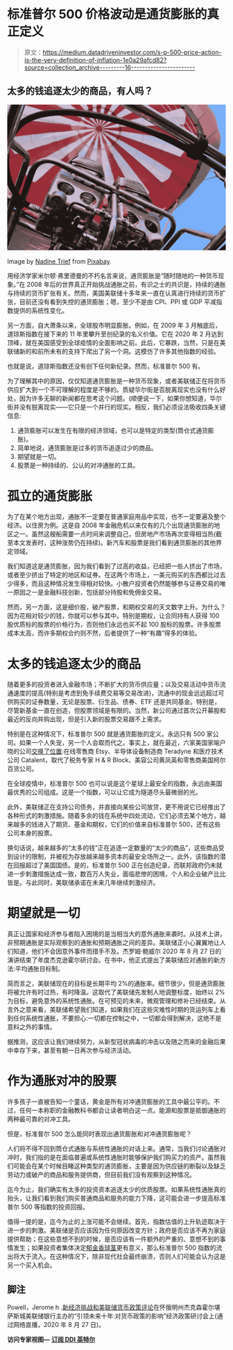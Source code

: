 # 标准普尔 500 价格波动是通货膨胀的真正定义

> 原文：<https://medium.datadriveninvestor.com/s-p-500-price-action-is-the-very-definition-of-inflation-1e0a29afcd82?source=collection_archive---------16----------------------->

## 太多的钱追逐太少的商品，有人吗？

![](img/c50697775a6744443588c6c55bb0d279.png)

Image by [Nadine Trief](https://pixabay.com/users/ntrief-4248123/?utm_source=link-attribution&utm_medium=referral&utm_campaign=image&utm_content=2924515) from [Pixabay](https://pixabay.com/?utm_source=link-attribution&utm_medium=referral&utm_campaign=image&utm_content=2924515).

用经济学家米尔顿·弗里德曼的不朽名言来说，通货膨胀是“随时随地的一种货币现象。”在 2008 年后的世界真正开始挑战通胀之前，有识之士的共识是，持续的通胀与持续的货币扩张有关。然而，美国美联储十多年来一直在认真进行持续的货币扩张，目前还没有看到失控的通货膨胀；嗯，至少不是由 CPI、PPI 或 GDP 平减指数提供的系统性变化。

另一方面，自大萧条以来，全球股市明显膨胀。例如，在 2009 年 3 月触底后，道琼斯指数在接下来的 11 年里攀升至创纪录的名义价值。它在 2020 年 2 月达到顶峰，就在美国感受到全球疫情的全面影响之前。此后，它暴跌，当然，只是在美联储新的和前所未有的支持下爬出了另一个洞。这模仿了许多其他指数的经验。

也就是说，道琼斯指数还没有创下任何新纪录。然而，标准普尔 500 有。

为了理解其中的原因，仅仅知道通货膨胀是一种货币现象，或者美联储正在将货币供应扩大到一个不可理解的程度是不够的。质疑华尔街是否脱离现实也没有什么好处，因为许多无聊的新闻都在思考这个问题。(顺便说一下，如果你想知道，华尔街并没有脱离现实——它只是一个并行的现实。相反，我们必须设法吸收四条关键信息:

1.  通货膨胀可以发生在有限的经济领域，也可以是特定的类型(筒仓式通货膨胀)。
2.  简单地说，通货膨胀是过多的货币追逐过少的商品。
3.  期望就是一切。
4.  股票是一种持续的、公认的对冲通胀的工具。

# 孤立的通货膨胀

为了在某个地方出现，通胀不一定要在普通家庭用品中实现，也不一定要遍及整个经济。以住房为例。这是自 2008 年金融危机以来仅有的几个出现通货膨胀的地区之一。虽然这艘船需要一点时间来调整自己，但房地产市场再次变得相当热(截至本文发表时，这种涨势仍在持续)。新汽车和股票是我们看到通货膨胀的其他界定领域。

我们知道这是通货膨胀，因为我们看到了过高的收益，已经把一些人挤出了市场，或者至少挤出了特定的地区和证券。在这两个市场上，一美元购买的东西都比过去少得多，而且这种情况发生得相对较快。小散户投资者仍然能够参与证券交易的唯一原因之一是金融科技创新，包括部分持股和免佣金交易。

然而，另一方面，这是细价股，破产股票，和期权交易的天文数字上升。为什么？因为花相对较少的钱，你就可以参与其中。特别是期权，让合同持有人获得 100 股优质标的股票的价格行为，否则他们永远也买不起 100 股标的股票。许多股票成本太高，而许多期权合约则不然，后者提供了一种“有趣”得多的体验。

# 太多的钱追逐太少的商品

随着更多的投资者进入金融市场；不断扩大的货币供应量；以及交易活动中货币流通速度的提高(特别是考虑到免手续费交易等交易改进)，流通中的现金远远超过可供购买的证券数量，无论是股票、衍生品、债券、ETF 还是共同基金。特别是，尽管新基金一直在创造，但股票领域是有限的。当然，新公司通过首次公开募股和最近的反向并购出现，但是引入新的股票交易跟不上需求。

特别是在这种情况下，标准普尔 500 就是通货膨胀的定义。永远只有 500 家公司。如果一个人失宠，另一个人会取而代之。事实上，就在最近，六家美国家喻户晓的公司[交换了位置](https://archive.vn/llyCH#selection-2699.117-2711.28):在线零售商 Etsy、半导体设备制造商 Teradyne 和医疗技术公司 Catalent，取代了税务专家 H & R Block、美容公司黄凤英和零售商美国柯尔百货公司。

在全球疫情中，标准普尔 500 也可以说是这个星球上最安全的指数，永远由美国最优秀的公司组成。这是一个指数，可以让它成为隧道尽头最微弱的光。

此外，美联储正在支持公司债务，并直接向某些公司放贷，更不用说它已经推出了各种形式的刺激措施。随着多余的钱在系统中四处流动，它们必须去某个地方，越来越多的钱进入了期货、基金和期权，它们的价值来自标准普尔 500，还有这些公司本身的股票。

换句话说，越来越多的“太多的钱”正在追逐一定数量的“太少的商品”，这些商品受到设计的限制，并被视为存放越来越多资本的最安全场所之一。此外，该指数的潜在回报超过了美国国债。是的，标准普尔 500 正在创造纪录，而联邦政府仍未就进一步刺激措施达成一致，数百万人失业，面临悲惨的困境，个人和企业破产比比皆是。与此同时，美联储承诺在未来几年继续刺激经济。

# 期望就是一切

真正让国家和经济参与者陷入困境的是当相当大的意外通胀来袭时。从技术上讲，非预期通胀是实际观察到的通胀和预期通胀之间的差异。美联储正小心翼翼地让人们知道，他们不会因意外事件而措手不及。杰罗姆·鲍威尔 2020 年 8 月 27 日的演讲结束了年度杰克逊霍尔研讨会。在书中，他正式提出了美联储应对通胀的新方法:平均通胀目标制。

简而言之，美联储现在的目标是长期平均 2%的通胀率。细节很少，但是通货膨胀将被允许有时过热，有时降温。这取代了美联储先发制人地调整标度，始终以 2%为目标，避免意外的系统性通胀。在可预见的未来，微观管理和修补已经结束。从言外之意来看，美联储希望我们知道，如果我们在这些灾难性时期的货运列车上看到任何系统性通胀，不要担心:一切都在控制之中，一切都会得到解决，这绝不是意料之外的事情。

据推测，这应该让我们继续努力，从新型冠状病毒的冲击以及随之而来的金融后果中幸存下来，甚至有朝一日再次参与经济活动。

# 作为通胀对冲的股票

许多孩子一直被告知一个童话，黄金是所有对冲通货膨胀的工具中最公平的。不过，任何一本称职的金融教科书都会让读者明白这一点。能源和股票是抵御通胀的两种最可靠的对冲工具。

但是，标准普尔 500 怎么能同时表现出通货膨胀和对冲通货膨胀呢？

人们将不得不回到筒仓式通胀与系统性通胀的对话上来。通常，当我们讨论通胀对冲时，我们指的是在面临普遍或系统性通胀时能够保护我们购买力的资产。虽然我们可能会在某个时候目睹这种类型的通货膨胀，主要是因为供应链的断裂以及缺乏劳动力或破产的商品和服务提供商，但目前我们没有观察到这种情况。

迄今为止，我们确实有太多的投资资本追逐太少的优质股票。如果系统性通胀真的抬头，让我们看到我们购买普通商品和服务的能力下降，这可能会进一步提高标准普尔 500 等指数的投资回报。

值得一提的是，迄今为止的上涨可能不会继续。首先，指数估值的上升轨迹取决于进一步的刺激。美联储是否应该因为任何原因改变方针；政府是否应该不再为家庭提供帮助；在这些意想不到的时候，是否应该有一件额外的严重的、意想不到的事情发生；如果投资者集体决定[郁金香球茎](https://g.co/kgs/JJkYfo)更有意义，那么标准普尔 500 指数的流出将大于流入。在这种情况下，除非现代社会最终崩溃，否则人们可能会认为这是另一个买入机会。

## 脚注

Powell，Jerome h .[新经济挑战和美联储货币政策评论](https://www.federalreserve.gov/newsevents/speech/powell20200827a.htm)在怀俄明州杰克森霍尔堪萨斯城美联储银行主办的“引领未来十年:对货币政策的影响”经济政策研讨会上(通过网络直播，2020 年 8 月 27 日)。

**访问专家视图—** [**订阅 DDI 英特尔**](https://datadriveninvestor.com/ddi-intel)